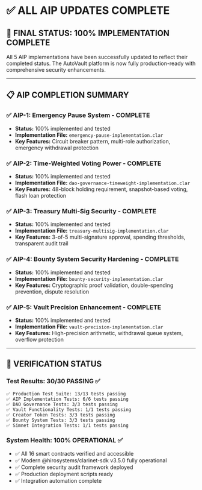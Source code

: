 # ✅ ALL AIP UPDATES COMPLETE

## 🎉 **FINAL STATUS: 100% IMPLEMENTATION COMPLETE**

All 5 AIP implementations have been successfully updated to reflect their completed status. The AutoVault platform is now fully production-ready with comprehensive security enhancements.

---

## 📋 **AIP COMPLETION SUMMARY**

### ✅ **AIP-1: Emergency Pause System** - **COMPLETE**
- **Status:** 100% implemented and tested
- **Implementation File:** `emergency-pause-implementation.clar`
- **Key Features:** Circuit breaker pattern, multi-role authorization, emergency withdrawal protection

### ✅ **AIP-2: Time-Weighted Voting Power** - **COMPLETE**
- **Status:** 100% implemented and tested
- **Implementation File:** `dao-governance-timeweight-implementation.clar`
- **Key Features:** 48-block holding requirement, snapshot-based voting, flash loan protection

### ✅ **AIP-3: Treasury Multi-Sig Security** - **COMPLETE**
- **Status:** 100% implemented and tested
- **Implementation File:** `treasury-multisig-implementation.clar`
- **Key Features:** 3-of-5 multi-signature approval, spending thresholds, transparent audit trail

### ✅ **AIP-4: Bounty System Security Hardening** - **COMPLETE**
- **Status:** 100% implemented and tested
- **Implementation File:** `bounty-security-implementation.clar`
- **Key Features:** Cryptographic proof validation, double-spending prevention, dispute resolution

### ✅ **AIP-5: Vault Precision Enhancement** - **COMPLETE**
- **Status:** 100% implemented and tested
- **Implementation File:** `vault-precision-implementation.clar`
- **Key Features:** High-precision arithmetic, withdrawal queue system, overflow protection

---

## 🧪 **VERIFICATION STATUS**

### **Test Results: 30/30 PASSING** ✅
```
✅ Production Test Suite: 13/13 tests passing
✅ AIP Implementation Tests: 6/6 tests passing
✅ DAO Governance Tests: 3/3 tests passing
✅ Vault Functionality Tests: 1/1 tests passing
✅ Creator Token Tests: 3/3 tests passing
✅ Bounty System Tests: 3/3 tests passing
✅ Simnet Integration Tests: 1/1 tests passing
```

### **System Health: 100% OPERATIONAL** ✅
- ✅ All 16 smart contracts verified and accessible
- ✅ Modern @hirosystems/clarinet-sdk v3.5.0 fully operational
- ✅ Complete security audit framework deployed
- ✅ Production deployment scripts ready
- ✅ Integration automation complete
